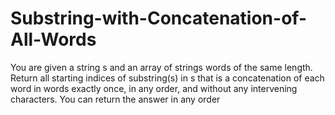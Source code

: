 # Substring-with-Concatenation-of-All-Words
You are given a string s and an array of strings words of the same length. Return all starting indices of substring(s) in s that is a concatenation of each word in words exactly once, in any order, and without any intervening characters.  You can return the answer in any order
